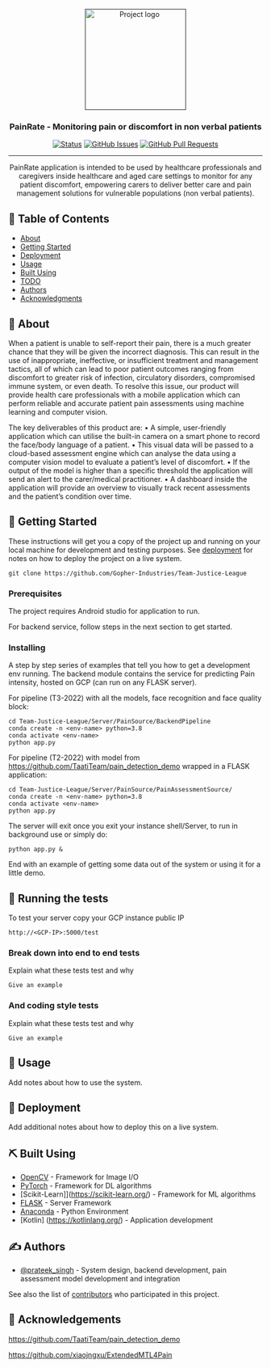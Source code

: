 <p align="center">
  <a href="" rel="noopener">
 <img width=200px height=200px src="https://i.imgur.com/6wj0hh6.jpg" alt="Project logo"></a>
</p>

<h3 align="center">PainRate - Monitoring pain or discomfort in non
verbal patients</h3>

<div align="center">

[![Status](https://img.shields.io/badge/status-active-success.svg)]()
[![GitHub Issues](https://img.shields.io/github/issues/kylelobo/The-Documentation-Compendium.svg)](https://github.com/Gopher-Industries/Team-Justice-League/issues)
[![GitHub Pull Requests](https://img.shields.io/github/issues-pr/kylelobo/The-Documentation-Compendium.svg)](https://github.com/Gopher-Industries/Team-Justice-League/pulls)
</div>

---

<p align="center"> PainRate application is intended to be used by healthcare professionals and caregivers inside healthcare and aged care settings to monitor for any patient discomfort, empowering carers to deliver better care and pain management solutions for vulnerable populations (non verbal patients).
    <br> 
</p>

## 📝 Table of Contents

- [About](#about)
- [Getting Started](#getting_started)
- [Deployment](#deployment)
- [Usage](#usage)
- [Built Using](#built_using)
- [TODO](../TODO.md)
- [Authors](#authors)
- [Acknowledgments](#acknowledgement)

## 🧐 About <a name = "about"></a>

When a patient is unable to self-report their pain, there is a much greater chance that they will be given the incorrect diagnosis. This can result in the use of inappropriate, ineffective, or insufficient treatment and management tactics, all of which can lead to poor patient outcomes ranging from discomfort to greater risk of infection, circulatory disorders, compromised immune system, or even death. To resolve this issue, our product will provide health care professionals with a mobile application which can perform reliable and accurate patient pain assessments using machine learning and computer vision.

The key deliverables of this product are:
• A simple, user-friendly application which can utilise the built-in camera on a smart phone to record the face/body language of a patient.
• This visual data will be passed to a cloud-based assessment engine which can analyse the data using a computer vision model to evaluate a patient’s level of discomfort.
• If the output of the model is higher than a specific threshold the application will send an alert to the carer/medical practitioner.
• A dashboard inside the application will provide an overview to visually track recent assessments and the patient’s condition over time.

## 🏁 Getting Started <a name = "getting_started"></a>

These instructions will get you a copy of the project up and running on your local machine for development and testing purposes. See [deployment](#deployment) for notes on how to deploy the project on a live system.

```
git clone https://github.com/Gopher-Industries/Team-Justice-League
```
### Prerequisites

The project requires Android studio for application to run.

For backend service, follow steps in the next section to get started.


### Installing

A step by step series of examples that tell you how to get a development env running.
The backend module contains the service for predicting Pain intensity, hosted on GCP (can run on any FLASK server).

For pipeline (T3-2022) with all the models, face recognition and face quality block:
```
cd Team-Justice-League/Server/PainSource/BackendPipeline
conda create -n <env-name> python=3.8
conda activate <env-name>
python app.py
```

For pipeline (T2-2022) with model from https://github.com/TaatiTeam/pain_detection_demo wrapped in a FLASK application:

```
cd Team-Justice-League/Server/PainSource/PainAssessmentSource/
conda create -n <env-name> python=3.8
conda activate <env-name>
python app.py
```
The server will exit once you exit your instance shell/Server, to run in background use <nohup> or simply do:

```
python app.py &
```

End with an example of getting some data out of the system or using it for a little demo.

## 🔧 Running the tests <a name = "tests"></a>

To test your server copy your GCP instance public IP

```
http://<GCP-IP>:5000/test
```

### Break down into end to end tests

Explain what these tests test and why

```
Give an example
```

### And coding style tests

Explain what these tests test and why

```
Give an example
```

## 🎈 Usage <a name="usage"></a>

Add notes about how to use the system.

## 🚀 Deployment <a name = "deployment"></a>

Add additional notes about how to deploy this on a live system.

## ⛏️ Built Using <a name = "built_using"></a>

- [OpenCV](https://opencv.org/) - Framework for Image I/O
- [PyTorch](https://pytorch.org/) - Framework for DL algorithms
- [Scikit-Learn]](https://scikit-learn.org/) - Framework for ML algorithms
- [FLASK](https://flask.palletsprojects.com/en/2.2.x/) - Server Framework 
- [Anaconda](https://www.anaconda.com/) - Python Environment
- [Kotlin] (https://kotlinlang.org/) - Application development

## ✍️ Authors <a name = "authors"></a>

- [@prateek_singh](https://github.com/PS662) - System design, backend development, pain assessment model development and integration

See also the list of [contributors](https://github.com/Gopher-Industries/Team-Justice-League/graphs/contributors) who participated in this project.

## 🎉 Acknowledgements <a name = "acknowledgement"></a>

https://github.com/TaatiTeam/pain_detection_demo

https://github.com/xiaojngxu/ExtendedMTL4Pain
